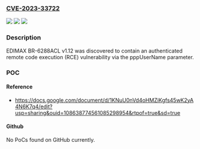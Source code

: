 ### [CVE-2023-33722](https://cve.mitre.org/cgi-bin/cvename.cgi?name=CVE-2023-33722)
![](https://img.shields.io/static/v1?label=Product&message=n%2Fa&color=blue)
![](https://img.shields.io/static/v1?label=Version&message=n%2Fa&color=blue)
![](https://img.shields.io/static/v1?label=Vulnerability&message=n%2Fa&color=brighgreen)

### Description

EDIMAX BR-6288ACL v1.12 was discovered to contain an authenticated remote code execution (RCE) vulnerability via the pppUserName parameter.

### POC

#### Reference
- https://docs.google.com/document/d/1KNuU0nVd4oHMZiKgfs45wK2yA4N6K7q4/edit?usp=sharing&ouid=108638774561085298954&rtpof=true&sd=true

#### Github
No PoCs found on GitHub currently.


